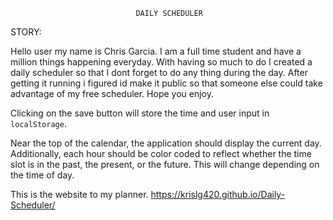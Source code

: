                                 DAILY SCHEDULER

STORY:

Hello user my name is Chris Garcia. I am a full time student and have a million things happening everyday. With having so much to do I created a daily scheduler so that I dont forget to do any thing during the day. After getting it running i figured id make it public so that someone else could take advantage of my free scheduler. Hope you enjoy.

Clicking on the save button will store the time and user input in `localStorage`.

Near the top of the calendar, the application should display the current day. Additionally, each hour should be color coded to reflect whether the time slot is in the past, the present, or the future. This will change depending on the time of day.



This is the website to my planner.
https://krislg420.github.io/Daily-Scheduler/

